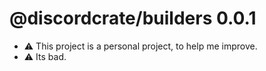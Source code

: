 # @discordcrate/builders 0.0.1

- ⚠️ This project is a personal project, to help me improve.
- ⚠️ Its bad.
